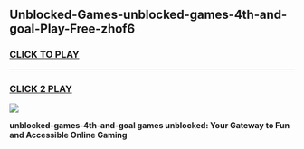 
## Unblocked-Games-unblocked-games-4th-and-goal-Play-Free-zhof6
<h3>
<a href="https://premium76.site?title=unblocked-games-4th-and-goal&ref=09A">CLICK TO PLAY</a></h3>
<hr>

<h3>
<a href="https://premium76.site?title=unblocked-games-4th-and-goal&ref=09A">CLICK 2 PLAY</a>
  
</h3>

<a href="https://premium76.site?title=unblocked-games-4th-and-goal&ref=09A"><img src="https://clearcache.store/games.png"></a>


**unblocked-games-4th-and-goal games unblocked: Your Gateway to Fun and Accessible Online Gaming**
